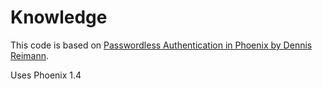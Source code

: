 # Knowledge

This code is based on [Passwordless Authentication in Phoenix by Dennis Reimann](https://dennisreimann.de/articles/phoenix-passwordless-authentication-magic-link.html). 

Uses Phoenix 1.4
